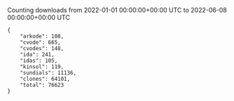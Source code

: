 
Counting downloads from 2022-01-01 00:00:00+00:00 UTC to 2022-06-08 00:00:00+00:00 UTC

```
{
    "arkode": 108,
    "cvode": 665,
    "cvodes": 148,
    "ida": 241,
    "idas": 105,
    "kinsol": 119,
    "sundials": 11136,
    "clones": 64101,
    "total": 76623
}
```
